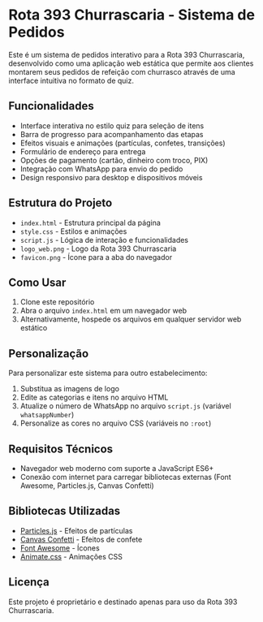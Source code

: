 # Rota 393 Churrascaria - Sistema de Pedidos

Este é um sistema de pedidos interativo para a Rota 393 Churrascaria, desenvolvido como uma aplicação web estática que permite aos clientes montarem seus pedidos de refeição com churrasco através de uma interface intuitiva no formato de quiz.

## Funcionalidades

- Interface interativa no estilo quiz para seleção de itens
- Barra de progresso para acompanhamento das etapas
- Efeitos visuais e animações (partículas, confetes, transições)
- Formulário de endereço para entrega
- Opções de pagamento (cartão, dinheiro com troco, PIX)
- Integração com WhatsApp para envio do pedido
- Design responsivo para desktop e dispositivos móveis

## Estrutura do Projeto

- `index.html` - Estrutura principal da página
- `style.css` - Estilos e animações
- `script.js` - Lógica de interação e funcionalidades
- `logo_web.png` - Logo da Rota 393 Churrascaria
- `favicon.png` - Ícone para a aba do navegador

## Como Usar

1. Clone este repositório
2. Abra o arquivo `index.html` em um navegador web
3. Alternativamente, hospede os arquivos em qualquer servidor web estático

## Personalização

Para personalizar este sistema para outro estabelecimento:

1. Substitua as imagens de logo
2. Edite as categorias e itens no arquivo HTML
3. Atualize o número de WhatsApp no arquivo `script.js` (variável `whatsappNumber`)
4. Personalize as cores no arquivo CSS (variáveis no `:root`)

## Requisitos Técnicos

- Navegador web moderno com suporte a JavaScript ES6+
- Conexão com internet para carregar bibliotecas externas (Font Awesome, Particles.js, Canvas Confetti)

## Bibliotecas Utilizadas

- [Particles.js](https://vincentgarreau.com/particles.js/) - Efeitos de partículas
- [Canvas Confetti](https://www.kirilv.com/canvas-confetti/) - Efeitos de confete
- [Font Awesome](https://fontawesome.com/) - Ícones
- [Animate.css](https://animate.style/) - Animações CSS

## Licença

Este projeto é proprietário e destinado apenas para uso da Rota 393 Churrascaria.
